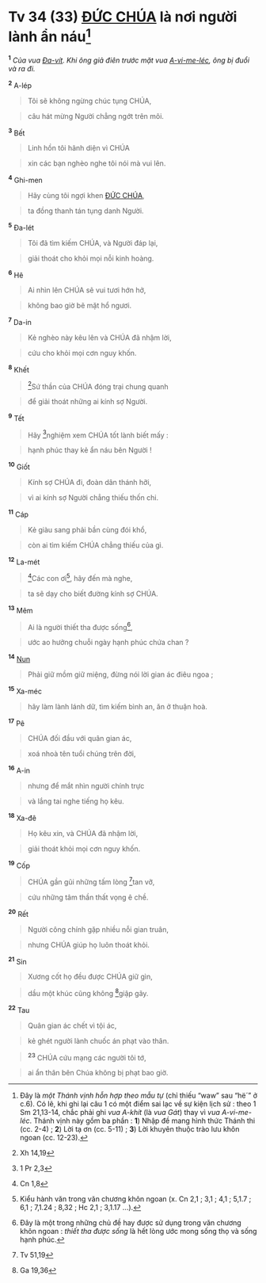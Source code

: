 # Tv 34 (33) [ĐỨC CHÚA]() là nơi người lành ẩn náu[^1]
<sup><b>1</b></sup> *Của vua [Đa-vít](). Khi ông giả điên trước mặt vua [A-vi-me-léc](), ông bị đuổi và ra đi.*

<sup><b>2</b></sup> A-lép


> Tôi sẽ không ngừng chúc tụng CHÚA,
>


> câu hát mừng Người chẳng ngớt trên môi.
>

<sup><b>3</b></sup> Bết


> Linh hồn tôi hãnh diện vì CHÚA
>


> xin các bạn nghèo nghe tôi nói mà vui lên.
>

<sup><b>4</b></sup> Ghi-men


> Hãy cùng tôi ngợi khen [ĐỨC CHÚA](),
>


> ta đồng thanh tán tụng danh Người.
>

<sup><b>5</b></sup> Đa-lét


> Tôi đã tìm kiếm CHÚA, và Người đáp lại,
>


> giải thoát cho khỏi mọi nỗi kinh hoàng.
>

<sup><b>6</b></sup> Hê


> Ai nhìn lên CHÚA sẽ vui tươi hớn hở,
>


> không bao giờ bẽ mặt hổ ngươi.
>

<sup><b>7</b></sup> Da-in


> Kẻ nghèo này kêu lên và CHÚA đã nhậm lời,
>


> cứu cho khỏi mọi cơn nguy khốn.
>

<sup><b>8</b></sup> Khết


> [^1*]Sứ thần của CHÚA đóng trại chung quanh
>


> để giải thoát những ai kính sợ Người.
>

<sup><b>9</b></sup> Tết


> Hãy [^2*]nghiệm xem CHÚA tốt lành biết mấy :
>


> hạnh phúc thay kẻ ẩn náu bên Người !
>

<sup><b>10</b></sup> Giốt


> Kính sợ CHÚA đi, đoàn dân thánh hỡi,
>


> vì ai kính sợ Người chẳng thiếu thốn chi.
>

<sup><b>11</b></sup> Cáp


> Kẻ giàu sang phải bần cùng đói khổ,
>


> còn ai tìm kiếm CHÚA chẳng thiếu của gì.
>

<sup><b>12</b></sup> La-mét


> [^3*]Các con ơi[^2], hãy đến mà nghe,
>


> ta sẽ dạy cho biết đường kính sợ CHÚA.
>

<sup><b>13</b></sup> Mêm


> Ai là người thiết tha được sống[^3],
>


> ước ao hưởng chuỗi ngày hạnh phúc chứa chan ?
>

<sup><b>14</b></sup> [Nun]()


> Phải giữ mồm giữ miệng, đừng nói lời gian ác điêu ngoa ;
>

<sup><b>15</b></sup> Xa-méc


> hãy làm lành lánh dữ, tìm kiếm bình an, ăn ở thuận hoà.
>

<sup><b>17</b></sup> Pê


> CHÚA đối đầu với quân gian ác,
>


> xoá nhoà tên tuổi chúng trên đời,
>

<sup><b>16</b></sup> A-in


> nhưng để mắt nhìn người chính trực
>


> và lắng tai nghe tiếng họ kêu.
>

<sup><b>18</b></sup> Xa-đê


> Họ kêu xin, và CHÚA đã nhậm lời,
>


> giải thoát khỏi mọi cơn nguy khốn.
>

<sup><b>19</b></sup> Cốp


> CHÚA gần gũi những tấm lòng [^4*]tan vỡ,
>


> cứu những tâm thần thất vọng ê chề.
>

<sup><b>20</b></sup> Rết


> Người công chính gặp nhiều nỗi gian truân,
>


> nhưng CHÚA giúp họ luôn thoát khỏi.
>

<sup><b>21</b></sup> Sin


> Xương cốt họ đều được CHÚA giữ gìn,
>


> dầu một khúc cũng không [^5*]giập gãy.
>

<sup><b>22</b></sup> Tau


> Quân gian ác chết vì tội ác,
>


> kẻ ghét người lành chuốc án phạt vào thân.
>


> <sup><b>23</b></sup> CHÚA cứu mạng các người tôi tớ,
>


> ai ẩn thân bên Chúa không bị phạt bao giờ.
>

[^1]: Đây là *một Thánh vịnh hỗn hợp theo mẫu tự* (chỉ thiếu “waw” sau “hë´” ở c.6). Có lẽ, khi ghi lại câu 1 có một điểm sai lạc về sự kiện lịch sử : theo 1 Sm 21,13-14, chắc phải ghi *vua A-khít* (là *vua Gát*) thay vì *vua A-vi-me-léc*. Thánh vịnh này gồm ba phần : **1**) Nhập đề mang hình thức Thánh thi (cc. 2-4) ; **2**) Lời tạ ơn (cc. 5-11) ; **3**) Lời khuyên thuộc trào lưu khôn ngoan (cc. 12-23).
[^2]: Kiểu hành văn trong văn chương khôn ngoan (x. Cn 2,1 ; 3,1 ; 4,1 ; 5,1.7 ; 6,1 ; 7,1.24 ; 8,32 ; Hc 2,1 ; 3,1.17 ...).
[^3]: Đây là một trong những chủ đề hay được sử dụng trong văn chương khôn ngoan : *thiết tha được sống* là hết lòng ước mong sống thọ và sống hạnh phúc.
[^1*]: Xh 14,19
[^2*]: 1 Pr 2,3
[^3*]: Cn 1,8
[^4*]: Tv 51,19
[^5*]: Ga 19,36